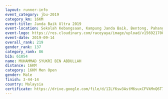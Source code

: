 ```yaml
---
layout: runner-info 
event_category: jbu-2019 
category_km: 16KM 
event-title: Janda Baik Ultra 2019
event-location: Sekolah Kebangsaan, Kampung Janda Baik, Bentong, Pahang, Malaysia 
event-logo: https://res.cloudinary.com/raceyaya/image/upload/v1569217009/logo/janda-baik_vch1pc.jpg 
event-date: 2019-09-14 
overall_rank: 219
gender_rank: 137
category_rank: 86
bib: 61054
name: MUHAMMAD SYUKRI BIN ABDULLAH
distance: 16KM
category: 16KM Men Open
gender: Male
finish: 3-44-14
country: Malaysia
certificate: https://drive.google.com/file/d/1ILY6sw3AstM6suxCFVkMnQ6T7uhoff9r/view?usp=sharing
---
```

